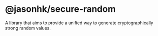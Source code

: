 @jasonhk/secure-random
======================

A library that aims to provide a unified way to generate cryptographically strong random values.
